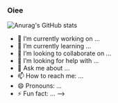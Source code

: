 ### Oiee 

![Anurag's GitHub stats](https://github-readme-stats.vercel.app/api?username=anuraghazra&theme=dark&show_icons=true)



- 🔭 I’m currently working on ...
- 🌱 I’m currently learning ...
- 👯 I’m looking to collaborate on ...
- 🤔 I’m looking for help with ...
- 💬 Ask me about ...
- 📫 How to reach me: ...
- 😄 Pronouns: ...
- ⚡ Fun fact: ...
-->
